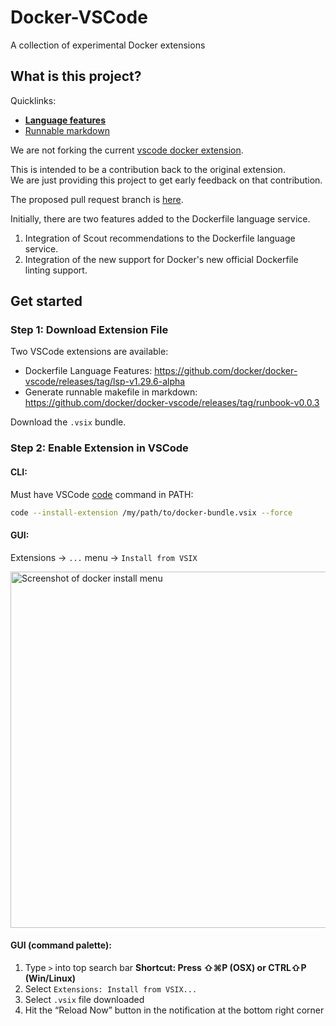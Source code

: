# Docker-VSCode
A collection of experimental Docker extensions

## What is this project?

Quicklinks:
- **[Language features](./lsp)**
- [Runnable markdown](./runbook-makefiles)

We are not forking the current [vscode docker extension](https://github.com/microsoft/vscode-docker). 

This is intended to be a contribution back to the original extension.  
We are just providing this project to get early feedback on that contribution.  

The proposed pull request branch is [here](https://github.com/docker/vscode-upstream-temp/commits/cm/docker-stuff-2).

Initially, there are two features added to the Dockerfile language service.

1.  Integration of Scout recommendations to the Dockerfile language service.
2.  Integration of the new support for Docker's new official Dockerfile linting support.

## Get started

### Step 1: Download Extension File
Two VSCode extensions are available:
- Dockerfile Language Features: https://github.com/docker/docker-vscode/releases/tag/lsp-v1.29.6-alpha
- Generate runnable makefile in markdown: https://github.com/docker/docker-vscode/releases/tag/runbook-v0.0.3

Download the `.vsix` bundle.

### Step 2: Enable Extension in VSCode

#### CLI:

Must have VSCode [code](https://code.visualstudio.com/docs/editor/command-line#_code-is-not-recognized-as-an-internal-or-external-command) command in PATH:

```bash
code --install-extension /my/path/to/docker-bundle.vsix --force
```

#### GUI:

Extensions -> `...` menu -> `Install from VSIX`

<img width="570" alt="Screenshot of docker install menu" src="https://github.com/docker/docker-ai/assets/5000430/1cf2b904-f341-4a84-aceb-1933c51efe68">

#### GUI (command palette):

1. Type `>` into top search bar
**Shortcut: Press ⇧⌘P (OSX) or CTRL⇧P (Win/Linux)**
2. Select `Extensions: Install from VSIX...`
3. Select `.vsix` file downloaded
4. Hit the “Reload Now” button in the notification at the bottom right corner
